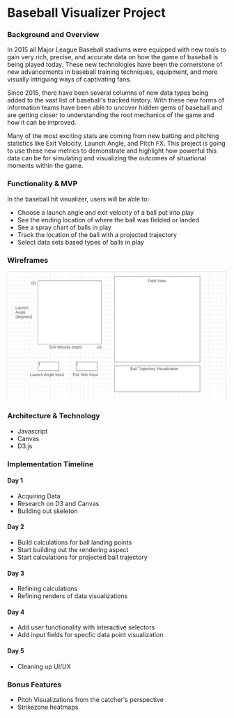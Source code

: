# Baseball Visualizer Project

### Background and Overview

In 2015 all Major League Baseball stadiums were equipped with new tools to gain very rich, precise, and accurate data on how the game of baseball is being played today. These new technologies have been the cornerstone of new advancements in baseball training techniques, equipment, and more visually intriguing ways of captivating fans. 

Since 2015, there have been several columns of new data types being added to the vast list of baseball's tracked history. With these new forms of information teams have been able to uncover hidden gems of baseball and are getting closer to understanding the root mechanics of the game and how it can be improved. 

Many of the most exciting stats are coming from new batting and pitching statistics like Exit Velocity, Launch Angle, and Pitch FX. This project is going to use these new metrics to demonstrate and highlight how powerful this data can be for simulating and visualizing the outcomes of situational moments within the game.


### Functionality & MVP

In the baseball hit visualizer, users will be able to:

* Choose a launch angle and exit velocity of a ball put into play
* See the ending location of where the ball was fielded or landed
* See a spray chart of balls in play
* Track the location of the ball with a projected trajectory
* Select data sets based types of balls in play

### Wireframes

![](./images/bb_visualizer.png)    

### Architecture & Technology

* Javascript
* Canvas
* D3.js

### Implementation Timeline

#### Day 1
* Acquiring Data
* Research on D3 and Canvas
* Building out skeleton
#### Day 2 
* Build calculations for ball landing points
* Start building out the rendering aspect
* Start calculations for projected ball trajectory
#### Day 3
* Refining calculations 
* Refining renders of data visualizations
#### Day 4
* Add user functionality with interactive selectors
* Add input fields for specfic data point visualization
#### Day 5
* Cleaning up UI/UX 

### Bonus Features
    
* Pitch Visualizations from the catcher's perspective
* Strikezone heatmaps
